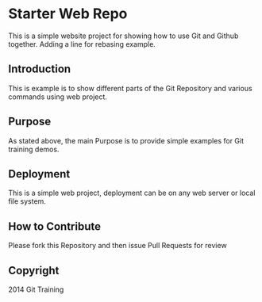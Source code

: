 # Starter Web Repo

This is a simple website project for showing how to use Git and Github together.
Adding a line for rebasing example.

## Introduction

This is example is to show different parts of the Git Repository and various commands using
web project.

## Purpose

As stated above, the main Purpose is to provide simple examples for Git training demos.

## Deployment

This is a simple web project, deployment can be on any web server or local file system.

## How to Contribute

Please fork this Repository and then issue Pull Requests for review

## Copyright
2014 Git Training
